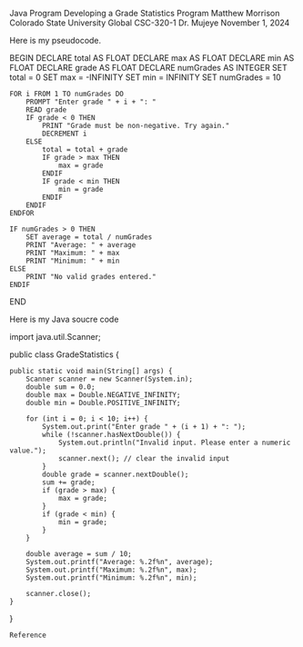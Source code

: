 
Java Program Developing a Grade Statistics Program 
Matthew Morrison
Colorado State University Global
CSC-320-1
Dr. Mujeye
November 1, 2024

Here is my pseudocode.

BEGIN
    DECLARE total AS FLOAT
    DECLARE max AS FLOAT
    DECLARE min AS FLOAT
    DECLARE grade AS FLOAT
    DECLARE numGrades AS INTEGER
    SET total = 0
    SET max = -INFINITY
    SET min = INFINITY
    SET numGrades = 10

    FOR i FROM 1 TO numGrades DO
        PROMPT "Enter grade " + i + ": "
        READ grade
        IF grade < 0 THEN
            PRINT "Grade must be non-negative. Try again."
            DECREMENT i
        ELSE
            total = total + grade
            IF grade > max THEN
                max = grade
            ENDIF
            IF grade < min THEN
                min = grade
            ENDIF
        ENDIF
    ENDFOR

    IF numGrades > 0 THEN
        SET average = total / numGrades
        PRINT "Average: " + average
        PRINT "Maximum: " + max
        PRINT "Minimum: " + min
    ELSE
        PRINT "No valid grades entered."
    ENDIF
END

Here is my Java soucre code

import java.util.Scanner;

public class GradeStatistics {

    public static void main(String[] args) {
        Scanner scanner = new Scanner(System.in);
        double sum = 0.0;
        double max = Double.NEGATIVE_INFINITY;
        double min = Double.POSITIVE_INFINITY;

        for (int i = 0; i < 10; i++) {
            System.out.print("Enter grade " + (i + 1) + ": ");
            while (!scanner.hasNextDouble()) {
                System.out.println("Invalid input. Please enter a numeric value.");
                scanner.next(); // clear the invalid input
            }
            double grade = scanner.nextDouble();
            sum += grade;
            if (grade > max) {
                max = grade;
            }
            if (grade < min) {
                min = grade;
            }
        }

        double average = sum / 10;
        System.out.printf("Average: %.2f%n", average);
        System.out.printf("Maximum: %.2f%n", max);
        System.out.printf("Minimum: %.2f%n", min);

        scanner.close();
    }
}
       



















	

























	Reference


